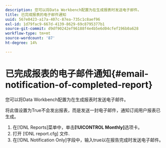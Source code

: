 ```yaml
---
description: 您可以将Data Workbench配置为在生成报表时发送电子邮件。
title: 已完成报表的电子邮件通知
uuid: 567e0423-a17a-407c-87ea-735c1c8aef96
exl-id: 1d79fac9-667d-4139-8629-69c8795377b1
source-git-commit: d9df90242ef96188f4e4b5e6d04cfef196b0a628
workflow-type: tm+mt
source-wordcount: '87'
ht-degree: 14%

---
```


# 已完成报表的电子邮件通知{#email-notification-of-completed-report}

您可以将Data Workbench配置为在生成报表时发送电子邮件。

将此值设置为True不会发出报表，而是发送一封电子邮件，通知订阅用户报表已生成。

1. 在[!DNL Reports]菜单中，单击&#x200B;**[!UICONTROL Monthly]**&#x200B;选项卡。
1. 打开 [!DNL report.cfg] 文件.
1. 在[!DNL Notification Only]字段中，输入true以在报告完成时发送电子邮件。
